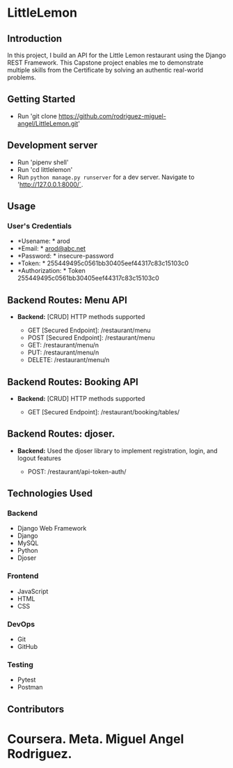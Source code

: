 # LittleLemon

<h2>Introduction</h2>
In this project, I build an API for the Little Lemon restaurant using the Django REST Framework. This Capstone project enables me to demonstrate multiple skills from the Certificate by solving an authentic real-world problems. 

## Getting Started
* Run 'git clone https://github.com/rodriguez-miguel-angel/LittleLemon.git'   

## Development server
* Run 'pipenv shell'
* Run 'cd littlelemon'
* Run `python manage.py runserver` for a dev server. Navigate to 'http://127.0.0.1:8000/`.

## Usage
### User's Credentials
* *Usename: * arod
* *Email: * arod@abc.net
* *Password: * insecure-password
* *Token: * 255449495c0561bb30405eef44317c83c15103c0
* *Authorization: * Token 255449495c0561bb30405eef44317c83c15103c0

<h2>Backend Routes: Menu API</h2>
<ul>
  <li><strong>Backend:</strong> [CRUD] HTTP methods supported</li>
  <ul>
    <li>GET [Secured Endpoint]: /restaurant/menu </li>
    <li>POST [Secured Endpoint]: /restaurant/menu </li>
    <li>GET: /restaurant/menu/n </li>
    <li>PUT: /restaurant/menu/n </li>
    <li>DELETE: /restaurant/menu/n </li>
  </ul>
</ul>

<h2>Backend Routes: Booking API</h2>
<ul>
  <li><strong>Backend:</strong> [CRUD] HTTP methods supported</li>
  <ul>
    <li>GET [Secured Endpoint]: /restaurant/booking/tables/ </li>
  </ul>
</ul>

<h2>Backend Routes: djoser.</h2>
<ul>
  <li><strong>Backend:</strong> Used the djoser library to implement registration, login, and logout features</li>
  <ul>
    <li>POST: /restaurant/api-token-auth/ </li>
  </ul>
</ul>

## Technologies Used
### Backend
* Django Web Framework
* Django 
* MySQL
* Python
* Djoser

### Frontend
* JavaScript
* HTML
* CSS

### DevOps
* Git
* GitHub

### Testing
* Pytest
* Postman


## Contributors
# Coursera. Meta. Miguel Angel Rodriguez.
